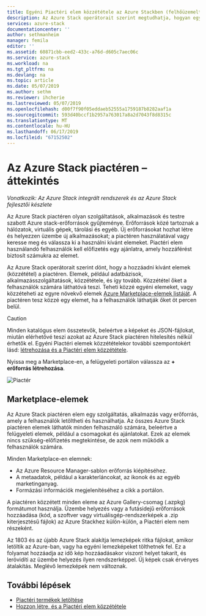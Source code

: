 ```yaml
---
title: Egyéni Piactéri elem közzététele az Azure Stackben (felhőüzemeltető) |} A Microsoft Docs
description: Az Azure Stack operátorait szerint megtudhatja, hogyan egyéni Piactéri elem közzététele az Azure Stackben.
services: azure-stack
documentationcenter: ''
author: sethmanheim
manager: femila
editor: ''
ms.assetid: 60871cbb-eed2-433c-a76d-d605c7aec06c
ms.service: azure-stack
ms.workload: na
ms.tgt_pltfrm: na
ms.devlang: na
ms.topic: article
ms.date: 05/07/2019
ms.author: sethm
ms.reviewer: ihcherie
ms.lastreviewed: 05/07/2019
ms.openlocfilehash: d00f7f90f05eddaeb52555a1759187b8282aaf1a
ms.sourcegitcommit: 593d40bccf1b2957a763017a8a2d7043f8d8315c
ms.translationtype: MT
ms.contentlocale: hu-HU
ms.lasthandoff: 06/17/2019
ms.locfileid: "67152502"
---
```

# <a name="azure-stack-marketplace-overview"></a>Az Azure Stack piactéren – áttekintés

*Vonatkozik: Az Azure Stack integrált rendszerek és az Azure Stack fejlesztői készlete*

Az Azure Stack piactéren olyan szolgáltatások, alkalmazások és testre szabott Azure stack-erőforrások gyűjteménye. Erőforrások közé tartoznak a hálózatok, virtuális gépek, tárolási és egyéb. Új erőforrásokat hozhat létre és helyezzen üzembe új alkalmazásokat; a piactéren használatával vagy keresse meg és válassza ki a használni kívánt elemeket. Piactéri elem használandó felhasználók kell előfizetés egy ajánlatra, amely hozzáférést biztosít számukra az elemet.

Az Azure Stack operátorait szerint dönt, hogy a hozzáadni kívánt elemek (közzététel) a piactéren. Elemek, például adatbázisok, alkalmazásszolgáltatások, közzététele, és így tovább. Közzététel őket a felhasználók számára láthatóvá teszi. Teheti közzé egyéni elemeket, vagy közzéteheti az egyre növekvő elemek [Azure Marketplace-elemek listáját](azure-stack-marketplace-azure-items.md). A piactéren tesz közzé egy elemet, ha a felhasználók láthatják őket öt percen belül.

> [!CAUTION]  
> Minden katalógus elem összetevők, beleértve a képeket és JSON-fájlokat, miután elérhetővé teszi azokat az Azure Stack piactéren hitelesítés nélkül érhetők el. Egyéni Piactéri elemek közzétételekor további szempontokért lásd: [létrehozása és a Piactéri elem közzététele](azure-stack-create-and-publish-marketplace-item.md).

Nyissa meg a Marketplace-en, a felügyeleti portálon válassza az **+ erőforrás létrehozása**.

![Piactér](media/azure-stack-marketplace/marketplace1.png)

## <a name="marketplace-items"></a>Marketplace-elemek

Az Azure Stack piactéren elem egy szolgáltatás, alkalmazás vagy erőforrás, amely a felhasználók letöltheti és használhatja. Az összes Azure Stack piactéren elemek láthatók minden felhasználó számára, beleértve a felügyeleti elemek, például a csomagokat és ajánlatokat. Ezek az elemek nincs szükség-előfizetés megtekintése, de azok nem működik a felhasználók számára.

Minden Marketplace-en elemnek:

* Az Azure Resource Manager-sablon erőforrás kiépítéséhez.
* A metaadatok, például a karakterláncokat, az ikonok és az egyéb marketinganyag.
* Formázási információk megjelenítéséhez a cikk a portálon.

A piactéren közzétett minden eleme az Azure Gallery-csomag (.azpkg) formátumot használja. Üzembe helyezés vagy a futásidejű erőforrások hozzáadása (kód, a szoftver vagy virtuálisgép-rendszerképek a .zip kiterjesztésű fájlok) az Azure Stackhez külön-külön, a Piactéri elem nem részeként.

Az 1803 és az újabb Azure Stack alakítja lemezképek ritka fájlokat, amikor letöltik az Azure-ban, vagy ha egyéni lemezképeket tölthetnek fel. Ez a folyamat hozzáadja az idő kép hozzáadásakor viszont helyet takarít, és lerövidíti az üzembe helyezés ilyen rendszerképpel. Új képek csak érvényes átalakítás. Meglévő lemezképek nem változnak.

## <a name="next-steps"></a>További lépések

* [Piactéri termékek letöltése](azure-stack-download-azure-marketplace-item.md)  
* [Hozzon létre, és a Piactéri elem közzététele](azure-stack-create-and-publish-marketplace-item.md)
